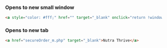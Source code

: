 ### Opens to new small window
```html
<a style="color: #fff;" href="" target="_blank" onclick="return !window.open(this.href, '', 'toolbar=no, scrollbars=yes, resizable=no, status=no, menubar=no, location=no, top=300, left=300, width=400, height=400')">TEXT</a>
```

### Opens to new tab
```html
<a href="secureOrder_m.php" target="_blank">Nutra Thrive</a>
```
